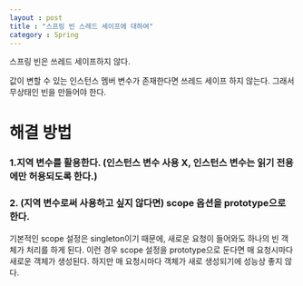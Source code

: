 ```yaml
---
layout : post
title : "스프링 빈 스레드 세이프에 대하여"
category : Spring
---
```


스프링 빈은 쓰레드 세이프하지 않다.

값이 변할 수 있는 인스턴스 멤버 변수가 존재한다면 쓰레드 세이프 하지 않는다.
그래서 무상태인 빈을 만들어야 한다.

# 해결 방법

### 1.지역 변수를 활용한다. (인스턴스 변수 사용 X, 인스턴스 변수는 읽기 전용에만 허용되도록 한다.)

### 2. (지역 변수로써 사용하고 싶지 않다면) scope 옵션을 prototype으로 한다.

기본적인 scope 설정은 singleton이기 때문에, 새로운 요청이 들어와도 하나의 빈 객체가 처리를 하게 된다.
이런 경우 scope 설정을 prototype으로 둔다면 매 요청시마다 새로운 객체가 생성된다.
하지만 매 요청시마다 객체가 새로 생성되기에 성능상 좋지 않다.
